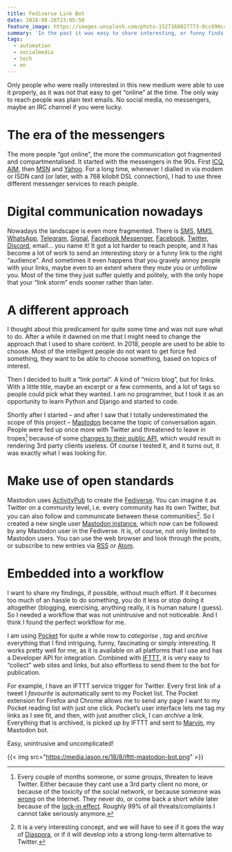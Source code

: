 ```yaml
---
title: Fediverse Link Bot
date: 2018-08-26T23:05:50
feature_image: https://images.unsplash.com/photo-1527168027773-0cc890c4f42e?ixlib=rb-0.3.5&q=80&fm=jpg&crop=entropy&cs=tinysrgb&w=1080&fit=max&ixid=eyJhcHBfaWQiOjExNzczfQ&s=b8967a215ee951c7f2b2eb367042858f
summary: 'In the past it was easy to share interesting, or funny finds on the Internet. It was this magical place which was called “cyberspace” by the uninitiated.'
tags:
  - automation
  - socialmedia
  - tech
  - en
---
```


Only people who were really interested in this new medium were able to use it properly, as it was not that easy to get “online” at the time. The only way to reach people was plain text emails. No social media, no messengers, maybe an IRC channel if you were lucky.

# The era of the messengers

The more people “got online”, the more the communication got fragmented and compartmentalised. It started with the messengers in the 90s. First [ICQ](https://en.wikipedia.org/wiki/ICQ), [AIM](https://en.wikipedia.org/wiki/AIM_\(software\)), then [MSN](https://en.wikipedia.org/wiki/Windows_Live_Messenger) and [Yahoo](https://en.wikipedia.org/wiki/Yahoo!_Messenger). For a long time, whenever I dialled in via modem or ISDN card (or later, with a 768 kilobit DSL connection), I had to use three different messenger services to reach people.

# Digital communication nowadays

Nowadays the landscape is even more fragmented. There is [SMS](https://en.wikipedia.org/wiki/SMS), [MMS](https://en.wikipedia.org/wiki/Multimedia_Messaging_Service), [WhatsApp](https://en.wikipedia.org/wiki/WhatsApp), [Telegram](https://en.wikipedia.org/wiki/Telegram_\(service\)), [Signal](https://en.wikipedia.org/wiki/Signal_\(software\)), [Facebook Messenger](https://en.wikipedia.org/wiki/Facebook_Messenger), [Facebook](https://en.wikipedia.org/wiki/Facebook), [Twitter](https://en.wikipedia.org/wiki/Twitter), [Discord](https://en.wikipedia.org/wiki/Discord_\(software\)), email… you name it! It got a lot harder to reach people, and it has become a lot of work to send an interesting story or a funny link to the right “audience”. And sometimes it even happens that you gravely annoy people with your links, maybe even to an extent where they mute you or unfollow you. Most of the time they just suffer quietly and politely, with the only hope that your “link storm” ends sooner rather than later.

# A different approach

I thought about this predicament for quite some time and was not sure what to do. After a while it dawned on me that I might need to change the approach that I used to share content. In 2018, people are used to be able to choose. Most of the intelligent people do not want to get force fed something, they want to be able to choose something, based on topics of interest.

Then I decided to built a “link portal”. A kind of “micro blog”, but for links. With a little title, maybe an excerpt or a few comments, and a lot of tags so people could pick what they wanted. I am no programmer, but I took it as an opportunity to learn Python and Django and started to code.

Shortly after I started – and after I saw that I totally underestimated the scope of this project – [Mastodon](https://en.wikipedia.org/wiki/Mastodon_\(software\)) became the topic of conversation again. People were fed up once more with Twitter and threatened to leave in tropes[^1] because of some [changes to their public API](https://9to5mac.com/2018/08/07/twitter-api-change-tweetbot-twitterrific/), which would result in rendering 3rd party clients useless. Of course I tested it, and it turns out, it was exactly what I was looking for.

# Make use of open standards

Mastodon uses [ActivityPub](https://en.wikipedia.org/wiki/ActivityPub) to create the [Fediverse](https://en.wikipedia.org/wiki/Fediverse). You can imagine it as Twitter on a community level, i.e. every community has its own Twitter, but you can also follow and communicate between these communities[^2]. So I created a new single user [Mastodon instance](https://click.ba.it/@links), which now can be followed by any Mastodon user in the Fediverse. It is, of course, not only limited to Mastodon users. You can use the web browser and look through the posts, or subscribe to new entries via [RSS](https://en.wikipedia.org/wiki/RSS) or [Atom](https://en.wikipedia.org/wiki/Atom_\(Web_standard\)).

# Embedded into a workflow

I want to share my findings, if possible, without much effort. If it becomes too much of an hassle to do something, you do it less or stop doing it altogether (blogging, exercising, anything really, it is human nature I guess). So I needed a workflow that was not unintrusive and not noticeable. And I think I found the perfect workflow for me.

I am using [Pocket](https://en.wikipedia.org/wiki/Pocket_\(service\)) for quite a while now to _categorise_ , _tag_ and _archive_ everything that I find intriguing, funny, fascinating or simply interesting. It works pretty well for me, as it is available on all platforms that I use and has a Developer API for integration. Combined with [IFTTT](https://en.wikipedia.org/wiki/IFTTT), it is very easy to “collect” web sites and links, but also effortless to send them to the bot for publication.

For example, I have an IFTTT service trigger for Twitter. Every first link of a tweet I _favourite_ is automatically sent to my Pocket list. The Pocket extension for Firefox and Chrome allows me to send any page I want to my Pocket reading list with just one click. Pocket’s user interface lets me tag my links as I see fit, and then, with just another click, I can _archive_ a link. Everything that is archived, is picked up by IFTTT and sent to [Marvin](https://en.wikipedia.org/wiki/Marvin_the_Paranoid_Android), my Mastodon bot.

Easy, unintrusive and uncomplicated!

{{< img src="https://media.jason.re/18/8/ifttt-mastodon-bot.png" >}}

[^1]: Every couple of months someone, or some groups, threaten to leave Twitter. Either because they cant use a 3rd party client no more, or because of the toxicity of the social network, or because someone was [wrong](https://xkcd.com/386/) on the Internet. They never do, or come back a short while later because of the [lock-in effect](https://jimsmarketingblog.com/2013/02/26/how-to-use-the-lock-in-effect-to-retain-your-clients-or-customers/). Roughly 99% of all threats/complaints I cannot take seriously anymore.

[^2]: It is a very interesting concept, and we will have to see if it goes the way of [Diaspora](https://en.wikipedia.org/wiki/Diaspora_\(software\)), or if it will develop into a strong long-term alternative to Twitter.
